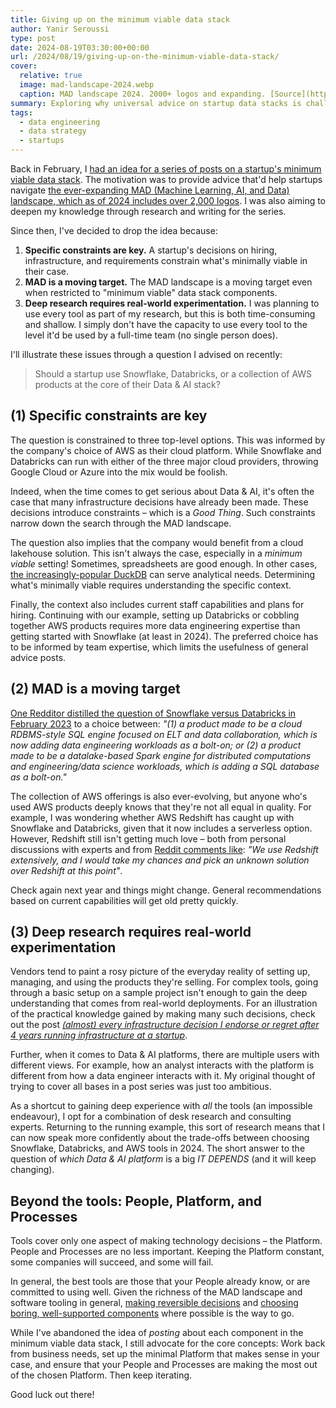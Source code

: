 ```yaml
---
title: Giving up on the minimum viable data stack
author: Yanir Seroussi
type: post
date: 2024-08-19T03:30:00+00:00
url: /2024/08/19/giving-up-on-the-minimum-viable-data-stack/
cover:
  relative: true
  image: mad-landscape-2024.webp
  caption: MAD landscape 2024. 2000+ logos and expanding. [Source](https://mattturck.com/mad2024/).
summary: Exploring why universal advice on startup data stacks is challenging, and the importance of context-specific decisions in data infrastructure.
tags:
  - data engineering
  - data strategy
  - startups
---
```

Back in February, I [had an idea for a series of posts on a startup's minimum viable data stack](https://yanirseroussi.com/2024/02/19/building-your-startups-minimum-viable-data-stack/). The motivation was to provide advice that'd help startups navigate [the ever-expanding MAD (Machine Learning, AI, and Data) landscape, which as of 2024 includes over 2,000 logos](https://mattturck.com/mad2024/). I was also aiming to deepen my knowledge through research and writing for the series.

Since then, I've decided to drop the idea because:

1. **Specific constraints are key.** A startup's decisions on hiring, infrastructure, and requirements constrain what's minimally viable in their case.
2. **MAD is a moving target.** The MAD landscape is a moving target even when restricted to "minimum viable" data stack components.
3. **Deep research requires real-world experimentation.** I was planning to use every tool as part of my research, but this is both time-consuming and shallow. I simply don't have the capacity to use every tool to the level it'd be used by a full-time team (no single person does).

I'll illustrate these issues through a question I advised on recently:

> Should a startup use Snowflake, Databricks, or a collection of AWS products at the core of their Data & AI stack?

## (1) Specific constraints are key

The question is constrained to three top-level options. This was informed by the company's choice of AWS as their cloud platform. While Snowflake and Databricks can run with either of the three major cloud providers, throwing Google Cloud or Azure into the mix would be foolish.

Indeed, when the time comes to get serious about Data & AI, it's often the case that many infrastructure decisions have already been made. These decisions introduce constraints &ndash; which is a _Good Thing_. Such constraints narrow down the search through the MAD landscape.

The question also implies that the company would benefit from a cloud lakehouse solution. This isn't always the case, especially in a _minimum viable_ setting! Sometimes, spreadsheets are good enough. In other cases, [the increasingly-popular DuckDB](https://duckdb.org/) can serve analytical needs. Determining what's minimally viable requires understanding the specific context.

Finally, the context also includes current staff capabilities and plans for hiring. Continuing with our example, setting up Databricks or cobbling together AWS products requires more data engineering expertise than getting started with Snowflake (at least in 2024). The preferred choice has to be informed by team expertise, which limits the usefulness of general advice posts.

## (2) MAD is a moving target

[One Redditor distilled the question of Snowflake versus Databricks in February 2023](https://www.reddit.com/r/dataengineering/comments/114vyvz/comment/j91zuka/) to a choice between: _"(1) a product made to be a cloud RDBMS-style SQL engine focused on ELT and data collaboration, which is now adding data engineering workloads as a bolt-on; or (2) a product made to be a datalake-based Spark engine for distributed computations and engineering/data science workloads, which is adding a SQL database as a bolt-on."_

The collection of AWS offerings is also ever-evolving, but anyone who's used AWS products deeply knows that they're not all equal in quality. For example, I was wondering whether AWS Redshift has caught up with Snowflake and Databricks, given that it now includes a serverless option. However, Redshift still isn't getting much love &ndash; both from personal discussions with experts and from [Reddit comments like](https://www.reddit.com/r/dataengineering/comments/12mw1yy/comment/jgeh9m7/): _"We use Redshift extensively, and I would take my chances and pick an unknown solution over Redshift at this point"_.

Check again next year and things might change. General recommendations based on current capabilities will get old pretty quickly.

## (3) Deep research requires real-world experimentation

Vendors tend to paint a rosy picture of the everyday reality of setting up, managing, and using the products they're selling. For complex tools, going through a basic setup on a sample project isn't enough to gain the deep understanding that comes from real-world deployments. For an illustration of the practical knowledge gained by making many such decisions, check out the post [_(almost) every infrastructure decision I endorse or regret after 4 years running infrastructure at a startup_](https://cep.dev/posts/every-infrastructure-decision-i-endorse-or-regret-after-4-years-running-infrastructure-at-a-startup/).

Further, when it comes to Data & AI platforms, there are multiple users with different views. For example, how an analyst interacts with the platform is different from how a data engineer interacts with it. My original thought of trying to cover all bases in a post series was just too ambitious.

As a shortcut to gaining deep experience with _all_ the tools (an impossible endeavour), I opt for a combination of desk research and consulting experts. Returning to the running example, this sort of research means that I can now speak more confidently about the trade-offs between choosing Snowflake, Databricks, and AWS tools in 2024. The short answer to the question of _which Data & AI platform_ is a big _IT DEPENDS_ (and it will keep changing).

## Beyond the tools: People, Platform, and Processes

Tools cover only one aspect of making technology decisions &ndash; the Platform. People and Processes are no less important. Keeping the Platform constant, some companies will succeed, and some will fail.

In general, the best tools are those that your People already know, or are committed to using well. Given the richness of the MAD landscape and software tooling in general, [making reversible decisions](https://yanirseroussi.com/til/2024/04/05/the-data-engineering-lifecycle-is-not-going-anywhere/) and [choosing boring, well-supported components](https://boringtechnology.club/) where possible is the way to go.

While I've abandoned the idea of _posting_ about each component in the minimum viable data stack, I still advocate for the core concepts: Work back from business needs, set up the minimal Platform that makes sense in your case, and ensure that your People and Processes are making the most out of the chosen Platform. Then keep iterating.

Good luck out there!
